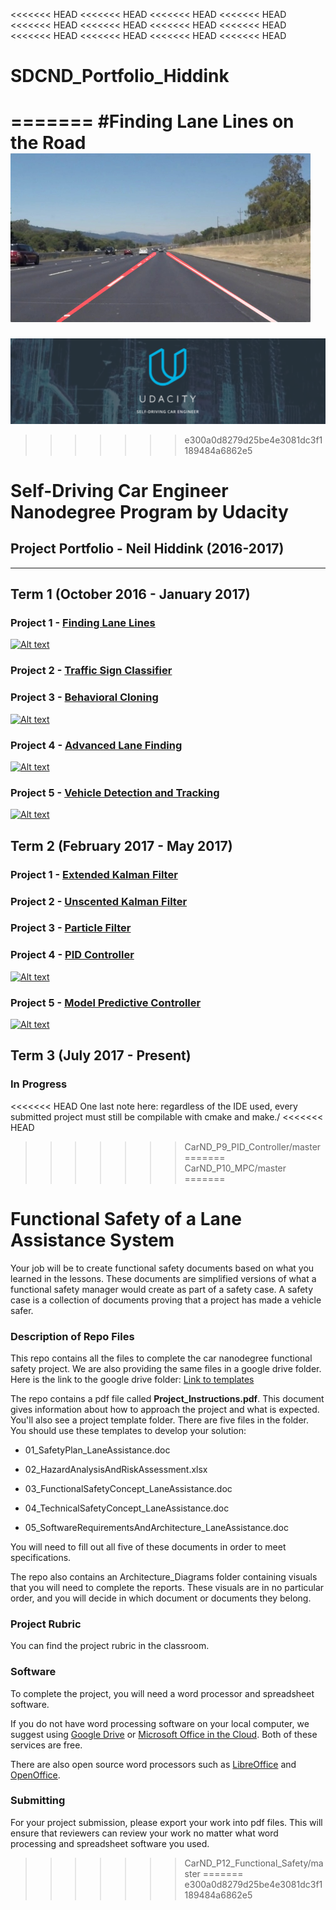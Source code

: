 <<<<<<< HEAD
<<<<<<< HEAD
<<<<<<< HEAD
<<<<<<< HEAD
<<<<<<< HEAD
<<<<<<< HEAD
<<<<<<< HEAD
<<<<<<< HEAD
<<<<<<< HEAD
<<<<<<< HEAD
<<<<<<< HEAD
<<<<<<< HEAD
# SDCND_Portfolio_Hiddink
=======
#**Finding Lane Lines on the Road** 
<img src="laneLines_thirdPass.jpg" width="480" alt="Combined Image" />
=======
![header](term_1/3_behavioral_cloning/images/loading_screen.png)
>>>>>>> e300a0d8279d25be4e3081dc3f1189484a6862e5

# Self-Driving Car Engineer Nanodegree Program by Udacity
## Project Portfolio - Neil Hiddink (2016-2017)

---

## Term 1 (October 2016 - January 2017)

### Project 1 - [Finding Lane Lines](https://github.com/nhiddink/SDCND_Portfolio_Hiddink/tree/master/term_1/1_finding_lane_lines)

[![Alt text](https://img.youtube.com/vi/O0E0WWl6ooY/0.jpg)](https://www.youtube.com/watch?v=O0E0WWl6ooY)

### Project 2 - [Traffic Sign Classifier](https://github.com/nhiddink/SDCND_Portfolio_Hiddink/tree/master/term_1/2_traffic_sign_classifier)

### Project 3 - [Behavioral Cloning](https://github.com/nhiddink/SDCND_Portfolio_Hiddink/tree/master/term_1/3_behavioral_cloning)

[![Alt text](https://img.youtube.com/vi/kuUtfNDPWpY/0.jpg)](https://www.youtube.com/watch?v=kuUtfNDPWpY)

### Project 4 - [Advanced Lane Finding](https://github.com/nhiddink/SDCND_Portfolio_Hiddink/tree/master/term_1/4_advanced_lane_finding)

[![Alt text](https://img.youtube.com/vi/5ZKbpNY-rok/0.jpg)](https://www.youtube.com/watch?v=5ZKbpNY-rok)

### Project 5 - [Vehicle Detection and Tracking](https://github.com/nhiddink/SDCND_Portfolio_Hiddink/tree/master/term_1/5_vehicle_detection)

[![Alt text](https://img.youtube.com/vi/Vx5GtROunzQ/0.jpg)](https://www.youtube.com/watch?v=Vx5GtROunzQ)

## Term 2 (February 2017 - May 2017)

### Project 1 - [Extended Kalman Filter](https://github.com/nhiddink/SDCND_Portfolio_Hiddink/tree/master/term_2/1_extended_kalman_filter)

### Project 2 - [Unscented Kalman Filter](https://github.com/nhiddink/SDCND_Portfolio_Hiddink/tree/master/term_2/2_unscented_kalman_filter)

### Project 3 - [Particle Filter](https://github.com/nhiddink/SDCND_Portfolio_Hiddink/tree/master/term_2/3_particle_filter)

### Project 4 - [PID Controller](https://github.com/nhiddink/SDCND_Portfolio_Hiddink/tree/master/term_2/4_pid_controller)

[![Alt text](https://img.youtube.com/vi/jaYaLAodwUA/0.jpg)](https://www.youtube.com/watch?v=jaYaLAodwUA)

### Project 5 - [Model Predictive Controller](https://github.com/nhiddink/SDCND_Portfolio_Hiddink/tree/master/term_2/5_mpc_controller)

[![Alt text](https://img.youtube.com/vi/acJgKkmNRgs/0.jpg)](https://www.youtube.com/watch?v=acJgKkmNRgs)

## Term 3 (July 2017 - Present)

### In Progress

<<<<<<< HEAD
One last note here: regardless of the IDE used, every submitted project must
still be compilable with cmake and make./
<<<<<<< HEAD
>>>>>>> CarND_P9_PID_Controller/master
=======
>>>>>>> CarND_P10_MPC/master
=======
# Functional Safety of a Lane Assistance System



Your job will be to create functional safety documents based on what you learned in the lessons. These documents are simplified versions of what a functional safety manager would create as part of a safety case. A safety case is a collection of documents proving that a project has made a vehicle safer.


### Description of Repo Files

This repo contains all the files to complete the car nanodegree functional safety project. We are also providing the same files in a google drive folder. Here is the link to the google drive folder: [Link to templates](https://drive.google.com/open?id=0ByaZfGJuntGTQWRpNUpuNVVGNlU)


The repo contains a pdf file called **Project_Instructions.pdf**. This document gives information about how to approach the project and what is expected. You'll also see a project template folder. There are five files in the folder. You should use these templates to develop your solution:


* 01_SafetyPlan_LaneAssistance.doc

* 02_HazardAnalysisAndRiskAssessment.xlsx

* 03_FunctionalSafetyConcept_LaneAssistance.doc

* 04_TechnicalSafetyConcept_LaneAssistance.doc

* 05_SoftwareRequirementsAndArchitecture_LaneAssistance.doc

You will need to fill out all five of these documents in order to meet specifications.  

The repo also contains an Architecture_Diagrams folder containing visuals that you will need to complete the reports. These visuals are in no particular order, and you will decide in which document or documents they belong.


### Project Rubric
You can find the project rubric in the classroom. 


### Software

To complete the project, you will need a word processor and spreadsheet software.

If you do not have word processing software on your local computer, we suggest using [Google Drive](https://www.office.com/) or [Microsoft Office in the Cloud](https://www.office.com/). Both of these services are free. 

There are also open source word processors such as [LibreOffice](https://www.libreoffice.org/]) and [OpenOffice](https://www.openoffice.org).


### Submitting
For your project submission, please export your work into pdf files. This will ensure that reviewers can review your work no matter what word processing and spreadsheet software you used.
>>>>>>> CarND_P12_Functional_Safety/master
=======
>>>>>>> e300a0d8279d25be4e3081dc3f1189484a6862e5

